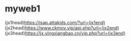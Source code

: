 # myweb1
(jx1head)https://jsap.attakids.com/?url=(jx1end)
(jx2head)https://www.ckmov.vip/api.php?url=(jx2end)
(jx3head)https://jx.yingxiangbao.cn/vip.php?url=(jx3end)

